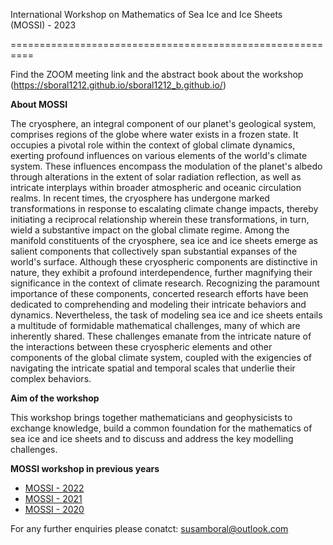 International Workshop on Mathematics of Sea Ice and Ice Sheets  
                      (MOSSI) - 2023


==========================================================

Find the ZOOM meeting link and the abstract book about the workshop (https://sboral1212.github.io/sboral1212_b.github.io/)

  **About MOSSI**

The cryosphere, an integral component of our planet's geological system, comprises regions of the globe where water exists in a frozen state. It occupies a pivotal role within the context of global climate dynamics, exerting profound influences on various elements of the world's climate system. These influences encompass the modulation of the planet's albedo through alterations in the extent of solar radiation reflection, as well as intricate interplays within broader atmospheric and oceanic circulation realms. In recent times, the cryosphere has undergone marked transformations in response to escalating climate change impacts, thereby initiating a reciprocal relationship wherein these transformations, in turn, wield a substantive impact on the global climate regime. Among the manifold constituents of the cryosphere, sea ice and ice sheets emerge as salient components that collectively span substantial expanses of the world's surface. Although these cryospheric components are distinctive in nature, they exhibit a profound interdependence, further magnifying their significance in the context of climate research. Recognizing the paramount importance of these components, concerted research efforts have been dedicated to comprehending and modeling their intricate behaviors and dynamics. Nevertheless, the task of modeling sea ice and ice sheets entails a multitude of formidable mathematical challenges, many of which are inherently shared. These challenges emanate from the intricate nature of the interactions between these cryospheric elements and other components of the global climate system, coupled with the exigencies of navigating the intricate spatial and temporal scales that underlie their complex behaviors.

**Aim of the workshop**

This workshop brings together mathematicians and geophysicists to exchange knowledge, build a common foundation for the mathematics of sea ice and ice sheets and to discuss and address the key modelling challenges.

**MOSSI workshop in previous years**


*   [MOSSI - 2022](https://austms.org.au/event/mossi2022/)
*   [MOSSI - 2021](https://amsi.org.au/events/event/sea-ice/)
*   [MOSSI - 2020](https://carmamaths.org/meetings/mossi/mossi_abstracts.pdf)

For any further enquiries please conatct: susamboral@outlook.com
